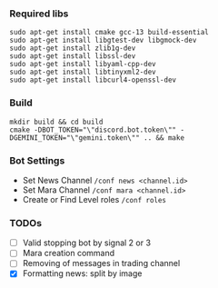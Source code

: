 ### Required libs

```shell
sudo apt-get install cmake gcc-13 build-essential
sudo apt-get install libgtest-dev libgmock-dev
sudo apt-get install zlib1g-dev
sudo apt-get install libssl-dev
sudo apt-get install libyaml-cpp-dev
sudo apt-get install libtinyxml2-dev
sudo apt-get install libcurl4-openssl-dev
```

### Build

```shell
mkdir build && cd build
cmake -DBOT_TOKEN="\"discord.bot.token\"" -DGEMINI_TOKEN="\"gemini.token\"" .. && make
```

### Bot Settings

- Set News Channel `/conf news <channel.id>`
- Set Mara Channel `/conf mara <channel.id>`
- Create or Find Level roles `/conf roles`

### TODOs

- [ ] Valid stopping bot by signal 2 or 3
- [ ] Mara creation command
- [ ] Removing of messages in trading channel
- [x] Formatting news: split by image